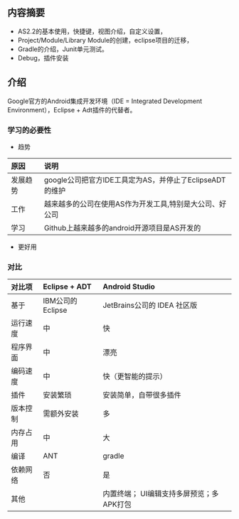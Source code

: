 ## 内容摘要

- AS2.2的基本使用，快捷键，视图介绍，自定义设置，
- Project/Module/Library Module的创建，eclipse项目的迁移，
- Gradle的介绍，Junit单元测试。
- Debug，插件安装

## 介绍

Google官方的Android集成开发环境（IDE = Integrated Development Environment），Eclipse + Adt插件的代替者。

### 学习的必要性

- 趋势

| 原因   | 说明                                     |
| :--- | :------------------------------------- |
| 发展趋势 | google公司把官方IDE工具定为AS，并停止了EclipseADT的维护 |
| 工作   | 越来越多的公司在使用AS作为开发工具,特别是大公司、好公司          |
| 学习   | Github上越来越多的android开源项目是AS开发的          |

- 更好用

### 对比

| 对比项  | Eclipse + ADT | Android Studio          |
| :--- | :------------ | :---------------------- |
| 基于   | IBM公司的Eclipse | JetBrains公司的 IDEA 社区版   |
| 运行速度 | 中             | 快                       |
| 程序界面 | 中             | 漂亮                      |
| 编码速度 | 中             | 快（更智能的提示）               |
| 插件   | 安装繁琐          | 安装简单，自带很多插件             |
| 版本控制 | 需额外安装         | 多                       |
| 内存占用 | 中             | 大                       |
| 编译   | ANT           | gradle                  |
| 依赖网络 | 否             | 是                       |
| 其他   |               | 内置终端； UI编辑支持多屏预览；多APK打包 |